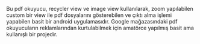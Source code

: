 Bu pdf okuyucu, recycler view ve image view kullanılarak, zoom yapılabilen custom bir view ile pdf dosyalarını gösterebilen ve çıktı alma işlemi yapabilen basit bir android uygulamasıdır. 
Google mağazasındaki pdf okuyucuların reklamlarından kurtulabilmek için amatörce yapılmış basit ama kullanışlı bir projedir.
